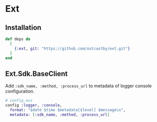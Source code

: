 # Ext

## Installation

```elixir
def deps do
  [
    {:ext, git: "https://github.com/outcastby/ext.git"}
  ]
end
```

## Ext.Sdk.BaseClient
Add `:sdk_name, :method, :process_url` to metadata of logger console configuration.
```elixir
# config.exs
config :logger, :console,
  format: "$date $time $metadata[$level] $message\n",
  metadata: [:sdk_name, :method, :process_url]
```

